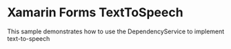 # Xamarin Forms TextToSpeech
This sample demonstrates how to use the DependencyService to implement text-to-speech
